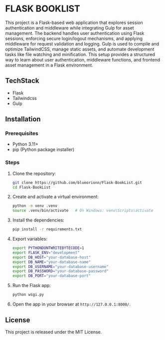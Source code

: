 # FLASK BOOKLIST

This project is a Flask-based web application that explores session authentication and middleware while integrating Gulp for asset management. The backend handles user authentication using Flask sessions, enforcing secure login/logout mechanisms, and applying middleware for request validation and logging. Gulp is used to compile and optimize TailwindCSS, manage static assets, and automate development tasks like file watching and minification. This setup provides a structured way to learn about user authentication, middleware functions, and frontend asset management in a Flask environment.

## TechStack

- Flask
- Tailwindcss
- Gulp

## Installation

### Prerequisites

- Python 3.11+
- pip (Python package installer)

### Steps

1. Clone the repository:

   ```bash
   git clone https://github.com/blueorionn/Flask-BookList.git
   cd Flask-BookList
   ```

2. Create and activate a virtual environment:

   ```bash
   python -m venv .venv
   source .venv/bin/activate   # On Windows: venv\Scripts\activate
   ```

3. Install the dependencies:

   ```bash
   pip install -r requirements.txt
   ```

4. Export variables:

   ```bash
   export PYTHONDONTWRITEBYTECODE=1
   export FLASK_ENV="development"
   export DB_HOST="your-database-host"
   export DB_NAME="your-database-name"
   export DB_USERNAME="your-database-username"
   export DB_PASSWORD="your-database-password"
   export DB_PORT="your-database-port"
   ```

5. Run the Flask app:

   ```bash
   python wsgi.py
   ```

6. Open the app in your browser at `http://127.0.0.1:8000/`.

## License

This project is released under the MIT License.
